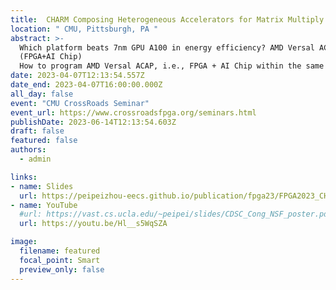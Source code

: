 ```yaml
---
title:  CHARM Composing Heterogeneous Accelerators for Matrix Multiply on Versal ACAP Architecture
location: " CMU, Pittsburgh, PA "
abstract: >-
  Which platform beats 7nm GPU A100 in energy efficiency? AMD Versal ACAP
  (FPGA+AI Chip)
  How to program AMD Versal ACAP, i.e., FPGA + AI Chip within the same chip die for deep learning applications in 10 lines of code? Use CHARM
date: 2023-04-07T12:13:54.557Z
date_end: 2023-04-07T16:00:00.000Z
all_day: false
event: "CMU CrossRoads Seminar"
event_url: https://www.crossroadsfpga.org/seminars.html
publishDate: 2023-06-14T12:13:54.603Z
draft: false
featured: false
authors:
  - admin

links:
- name: Slides
  url: https://peipeizhou-eecs.github.io/publication/fpga23/FPGA2023_CHARM.pdf
- name: YouTube 
  #url: https://vast.cs.ucla.edu/~peipei/slides/CDSC_Cong_NSF_poster.pdf
  url: https://youtu.be/Hl__s5WqSZA

image:
  filename: featured
  focal_point: Smart
  preview_only: false
---
```

